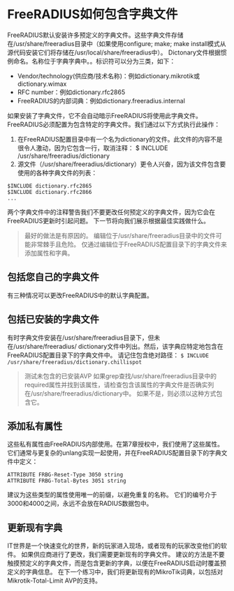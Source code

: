 # FreeRADIUS如何包含字典文件
FreeRADIUS默认安装许多预定义的字典文件。这些字典文件存储在/usr/share/freeradius目录中（如果使用configure; make; make install模式从源代码安装它们将存储在/usr/local/share/freeradius中）。 Dictonary文件根据惯例命名。名称位于字典字典中。<identifier>。标识符可以分为三类，如下：

+ Vendor/technology(供应商/技术名称)：例如dictionary.mikrotik或dictionary.wimax
+ RFC number：例如dictionary.rfc2865
+ FreeRADIUS的内部词典：例如dictionary.freeradius.internal

如果安装了字典文件，它不会自动暗示FreeRADIUS将使用此字典文件。 FreeRADIUS必须配置为包含特定的字典文件。我们通过以下方式执行此操作：

1. 在FreeRADIUS配置目录中有一个名为dictionary的文件。此文件的内容不是很令人激动，因为它包含一行，取消注释：
$ INCLUDE /usr/share/freeradius/dictionary
2. 源文件（/usr/share/freeradius/dictionary）更令人兴奋，因为该文件包含要使用的各种字典文件的列表：
```
$INCLUDE dictionary.rfc2865
$INCLUDE dictionary.rfc2866
...
```

两个字典文件中的注释警告我们不要更改任何预定义的字典文件，因为它会在FreeRADIUS更新时引起问题。 下一节将向我们展示根据最佳实践做什么。

> 最好的做法是有原因的。 编辑位于/usr/share/freeradius目录中的文件可能非常棘手且危险。 仅通过编辑位于FreeRADIUS配置目录下的字典文件来添加属性和字典。

## 包括您自己的字典文件
有三种情况可以更改FreeRADIUS中的默认字典配置。
## 包括已安装的字典文件
有时字典文件安装在/usr/share/freeradius目录下，但未在/usr/share/freeradius/ dictionary文件中列出。然后，该字典应特定地包含在FreeRADIUS配置目录下的字典文件中。
请记住包含绝对路径：
`$ INCLUDE /usr/share/freeradius/dictionary.chillispot`
> 测试未包含的已安装AVP
> 如果grep查找/usr/share/freeradius目录中的required属性并找到该属性，请检查包含该属性的字典文件是否确实列在/usr/share/freeradius/dictionary中。
如果不是，则必须以这种方式包含它。
## 添加私有属性
这些私有属性由FreeRADIUS内部使用。在第7章授权中，我们使用了这些属性。它们通常与更复杂的unlang实现一起使用，并在FreeRADIUS配置目录下的字典文件中定义：
```
ATTRIBUTE FRBG-Reset-Type 3050 string
ATTRIBUTE FRBG-Total-Bytes 3051 string
```
建议为这些类型的属性使用唯一的前缀，以避免重复的名称。 它们的编号介于3000和4000之间，永远不会放在RADIUS数据包中。
## 更新现有字典
IT世界是一个快速变化的世界，新的玩家进入现场，或者现有的玩家改变他们的软件。 如果供应商进行了更改，我们需要更新现有的字典文件。 建议的方法是不要触摸预定义的字典文件，而是包含更新的字典，以便在FreeRADIUS启动时覆盖预定义的字典信息。
在下一个练习中，我们将更新现有的MikroTik词典，以包括对Mikrotik-Total-Limit AVP的支持。